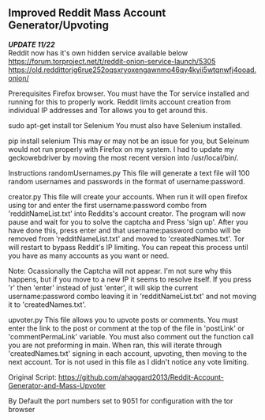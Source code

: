 ## Improved Reddit Mass Account Generator/Upvoting


***UPDATE 11/22***<br>
Reddit now has it's own hidden service available below<br>
https://forum.torproject.net/t/reddit-onion-service-launch/5305
https://old.reddittorjg6rue252oqsxryoxengawnmo46qy4kyii5wtqnwfj4ooad.onion/

Prerequisites
Firefox browser.
You must have the Tor service installed and running for this to properly work. Reddit limits account creation from individual IP addresses and Tor allows you to get around this.

sudo apt-get install tor
Selenium
You must also have Selenium installed.

pip install selenium
This may or may not be an issue for you, but Seleinum would not run properly with Firefox on my system. I had to update my geckowebdriver by moving the most recent version into /usr/local/bin/.

Instructions
randomUsernames.py
This file will generate a text file will 100 random usernames and passwords in the format of username:password.

creator.py
This file will create your accounts. When run it will open firefox using tor and enter the first username:password combo from 'redditNameList.txt' into Reddits's account creator. The program will now pause and wait for you to solve the captcha and Press 'sign up'. After you have done this, press enter and that username:password combo will be removed from 'redditNameList.txt' and moved to 'createdNames.txt'. Tor will restart to bypass Reddit's IP limiting. You can repeat this process until you have as many accounts as you want or need.

Note: Ocassionally the Captcha will not appear. I'm not sure why this happens, but if you move to a new IP it seems to resolve itself. If you press 'r' then 'enter' instead of just 'enter', it will skip the current username:password combo leaving it in 'redditNameList.txt' and not moving it to 'createdNames.txt'.

upvoter.py
This file allows you to upvote posts or comments. You must enter the link to the post or comment at the top of the file in 'postLink' or 'commentPermaLink' variable. You must also comment out the function call you are not preforming in main. When ran, this will iterate through 'createdNames.txt' signing in each account, upvoting, then moving to the next account. Tor is not used in this file as I didn't notice any vote limiting.


Original Script:
https://github.com/ahaggard2013/Reddit-Account-Generator-and-Mass-Upvoter


By Default the port numbers set to 9051 for configuration with the tor browser
